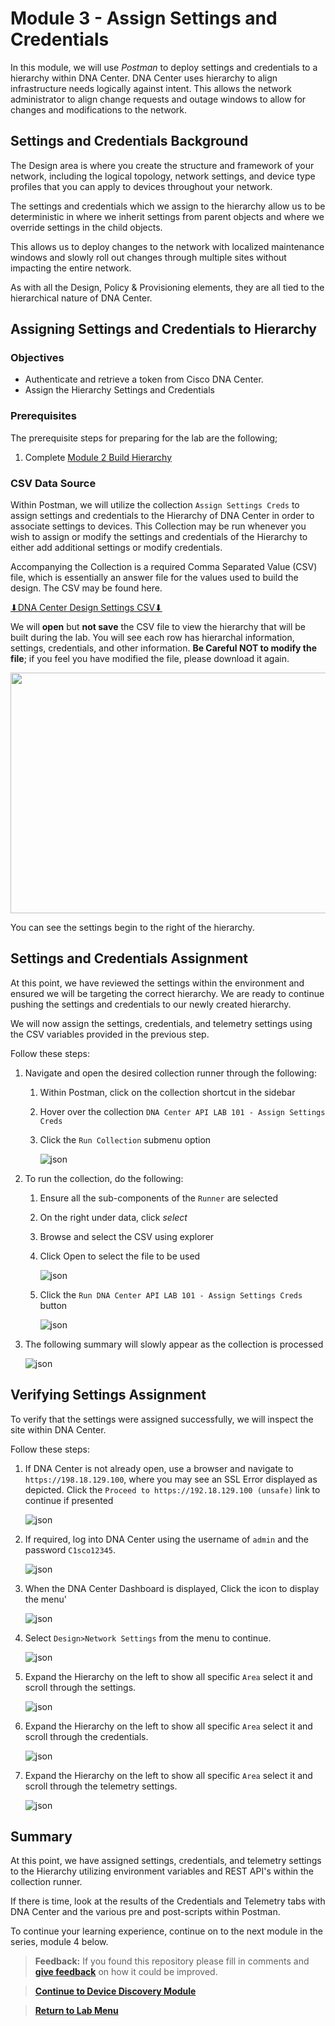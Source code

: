 # Module 3 - Assign Settings and Credentials

In this module, we will use *Postman* to deploy settings and credentials to a hierarchy within DNA Center. DNA Center uses hierarchy to align infrastructure needs logically against intent. This allows the network administrator to align change requests and outage windows to allow for changes and modifications to the network.

## Settings and Credentials Background

The Design area is where you create the structure and framework of your network, including the logical topology, network settings, and device type profiles that you can apply to devices throughout your network.

The settings and credentials which we assign to the hierarchy allow us to be deterministic in where we inherit settings from parent objects and where we override settings in the child objects.

This allows us to deploy changes to the network with localized maintenance windows and slowly roll out changes through multiple sites without impacting the entire network. 

As with all the Design, Policy & Provisioning elements, they are all tied to the hierarchical nature of DNA Center. 

## Assigning Settings and Credentials to Hierarchy

### Objectives

- Authenticate and retrieve a token from Cisco DNA Center.
- Assign the Hierarchy Settings and Credentials

### Prerequisites

The prerequisite steps for preparing for the lab are the following;
1. Complete [Module 2 Build Hierarchy](./module2-hierarchy.md)

### CSV Data Source

Within Postman, we will utilize the collection `Assign Settings Creds` to assign settings and credentials to the Hierarchy of DNA Center in order to associate settings to devices. This Collection may be run whenever you wish to assign or modify the settings and credentials of the Hierarchy to either add additional settings or modify credentials. 

Accompanying the Collection is a required Comma Separated Value (CSV) file, which is essentially an answer file for the values used to build the design. The CSV may be found here. 

<a href="https://minhaskamal.github.io/DownGit/#/home?url=https://github.com/kebaldwi/DNAC-TEMPLATES/tree/master/LABS/LAB-I-Rest-API-Orchestration/csv/DNAC-Design-Settings.csv" target="_blank">⬇︎DNA Center Design Settings CSV⬇︎</a>

We will **open** but **not save** the CSV file to view the hierarchy that will be built during the lab. You will see each row has hierarchal information, settings, credentials, and other information. **Be Careful NOT to modify the file**; if you feel you have modified the file, please download it again.

<p align="center"><img src="./images/csv.png" width="800" height="385"></p>

You can see the settings begin to the right of the hierarchy.

## Settings and Credentials Assignment

At this point, we have reviewed the settings within the environment and ensured we will be targeting the correct hierarchy. We are ready to continue pushing the settings and credentials to our newly created hierarchy.

We will now assign the settings, credentials, and telemetry settings using the CSV variables provided in the previous step.

Follow these steps:

1. Navigate and open the desired collection runner through the following:
   1. Within Postman, click on the collection shortcut in the sidebar
   2. Hover over the collection `DNA Center API LAB 101 - Assign Settings Creds`
   3. Click the `Run Collection` submenu option

      ![json](./images/Postman-Collection-Settings.png?raw=true "Import JSON")

2. To run the collection, do the following:
   1. Ensure all the sub-components of the `Runner` are selected
   2. On the right under data, click *select* 
   3. Browse and select the CSV using explorer
   4. Click Open to select the file to be used

      ![json](./images/Postman-Collection-Settings-Run-CSV.png?raw=true "Import JSON")

   5. Click  the `Run DNA Center API LAB 101 - Assign Settings Creds` button

      ![json](./images/Postman-Collection-Settings-Runner.png?raw=true "Import JSON")

3. The following summary will slowly appear as the collection is processed

   ![json](./images/Postman-Collection-Settings-Summary.png?raw=true "Import JSON")

## Verifying Settings Assignment

To verify that the settings were assigned successfully, we will inspect the site within DNA Center.

Follow these steps:

1. If DNA Center is not already open, use a browser and navigate to `https://198.18.129.100`, where you may see an SSL Error displayed as depicted. Click the `Proceed to https://192.18.129.100 (unsafe)` link to continue if presented

   ![json](./images/DNAC-SSLERROR.png?raw=true "Import JSON")

2. If required, log into DNA Center using the username of `admin` and the password `C1sco12345`.

   ![json](./images/DNAC-Login.png?raw=true "Import JSON")

3. When the DNA Center Dashboard is displayed, Click the  icon to display the menu'

   ![json](./images/DNAC-Menu.png?raw=true "Import JSON")

4. Select `Design>Network Settings` from the menu to continue.

   ![json](./images/DNAC-Menu-Settings.png?raw=true "Import JSON")

5. Expand the Hierarchy on the left to show all specific `Area` select it and scroll through the settings.

   ![json](./images/DNAC-Settings-Verify1.gif?raw=true "Import JSON")

5. Expand the Hierarchy on the left to show all specific `Area` select it and scroll through the credentials.

   ![json](./images/DNAC-Settings-Verify2.gif?raw=true "Import JSON")

5. Expand the Hierarchy on the left to show all specific `Area` select it and scroll through the telemetry settings.

   ![json](./images/DNAC-Settings-Verify3.png?raw=true "Import JSON")

## Summary

At this point, we have assigned settings, credentials, and telemetry settings to the Hierarchy utilizing environment variables and REST API's within the collection runner. 

If there is time, look at the results of the Credentials and Telemetry tabs with DNA Center and the various pre and post-scripts within Postman.

To continue your learning experience, continue on to the next module in the series, module 4 below.

> **Feedback:** If you found this repository please fill in comments and [**give feedback**](https://app.smartsheet.com/b/form/f75ce15c2053435283a025b1872257fe) on how it could be improved.

> [**Continue to Device Discovery Module**](../LAB-I-Rest-API-Orchestration/module4-discovery.md)

> [**Return to Lab Menu**](./README.md)